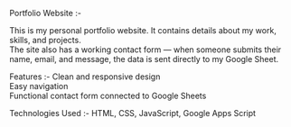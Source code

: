Portfolio Website :-

This is my personal portfolio website. It contains details about my work, skills, and projects.  
The site also has a working contact form — when someone submits their name, email, and message, the data is sent directly to my Google Sheet.

Features :-
Clean and responsive design  
Easy navigation  
Functional contact form connected to Google Sheets

Technologies Used :-
HTML, CSS, JavaScript, Google Apps Script
